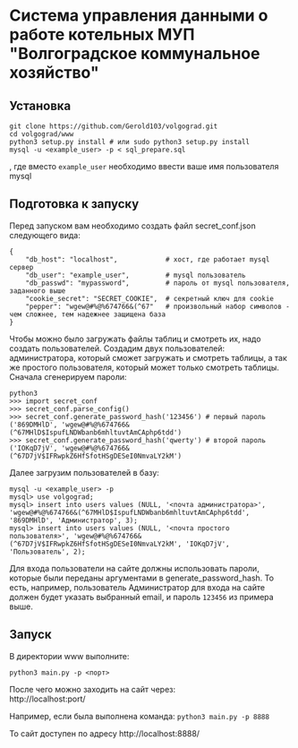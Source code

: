 # Система управления данными о работе котельных МУП "Волгоградское коммунальное хозяйство"

## Установка

```
git clone https://github.com/Gerold103/volgograd.git
cd volgograd/www
python3 setup.py install # или sudo python3 setup.py install
mysql -u <example_user> -p < sql_prepare.sql
```
, где вместо `example_user` необходимо ввести ваше имя пользователя mysql

## Подготовка к запуску

Перед запуском вам необходимо создать файл secret_conf.json следующего вида:

```
{
	"db_host": "localhost",            # хост, где работает mysql сервер
	"db_user": "example_user",         # mysql пользователь
	"db_passwd": "mypassword",         # пароль от mysql пользователя, заданного выше
	"cookie_secret": "SECRET_COOKIE",  # секретный ключ для cookie
	"pepper": "wgew@#%@%674766&(^67"   # произвольный набор символов - чем сложнее, тем надежнее защищена база
}
```

Чтобы можно было загружать файлы таблиц и смотреть их, надо создать пользователей.
Создадим двух пользователей: администратора, который сможет загружать и смотреть таблицы, а так же простого пользователя,
который может только смотреть таблицы.
Сначала сгенерируем пароли:
```
python3
>>> import secret_conf
>>> secret_conf.parse_config()
>>> secret_conf.generate_password_hash('123456') # первый пароль
('869DMHlD', 'wgew@#%@%674766&(^67MHlD$IspufLNDWbanb6mhltuvtAmCAphp6tdd')
>>> secret_conf.generate_password_hash('qwerty') # второй пароль
('IOKqD7jV', 'wgew@#%@%674766&(^67D7jV$IFRwpkZ6HfSfotHSgDESeI0NmvaLY2kM')
```
Далее загрузим пользователей в базу:

```
mysql -u <example_user> -p
mysql> use volgograd;
mysql> insert into users values (NULL, '<почта администратора>', 'wgew@#%@%674766&(^67MHlD$IspufLNDWbanb6mhltuvtAmCAphp6tdd', '869DMHlD', 'Администратор', 3);
mysql> insert into users values (NULL, '<почта простого пользователя>', 'wgew@#%@%674766&(^67D7jV$IFRwpkZ6HfSfotHSgDESeI0NmvaLY2kM', 'IOKqD7jV', 'Пользователь', 2);
```

Для входа пользователи на сайте должны использовать пароли, которые были переданы аргументами в generate_password_hash.
То есть, например, пользователь Администратор для входа на сайте должен будет указать выбранный email, и пароль `123456` из примера выше.

## Запуск

В директории www выполните:

`python3 main.py -p <порт>`

После чего можно заходить на сайт через:<br>
http://localhost:port/

Например, если была выполнена команда:
`python3 main.py -p 8888`

То сайт доступен по адресу
http://localhost:8888/
